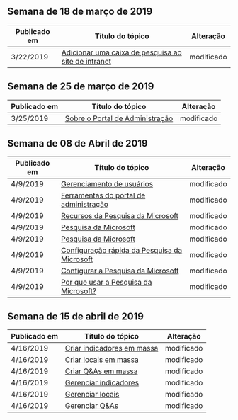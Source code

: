 <!-- This file is generated automatically each week. Changes made to this file will be overwritten.-->




## <a name="week-of-march-18-2019"></a>Semana de 18 de março de 2019


| Publicado em |Título do tópico | Alteração |
|------|------------|--------|
| 3/22/2019 | [Adicionar uma caixa de pesquisa ao site de intranet](/MicrosoftSearch/add-a-search-box-to-your-intranet-site) | modificado |


## <a name="week-of-march-25-2019"></a>Semana de 25 de março de 2019


| Publicado em |Título do tópico | Alteração |
|------|------------|--------|
| 3/25/2019 | [Sobre o Portal de Administração](/MicrosoftSearch/about-the-admin-portal) | modificado |


## <a name="week-of-april-08-2019"></a>Semana de 08 de Abril de 2019


| Publicado em |Título do tópico | Alteração |
|------|------------|--------|
| 4/9/2019 | [Gerenciamento de usuários](/MicrosoftSearch/add-users) | modificado |
| 4/9/2019 | [Ferramentas do portal de administração](/MicrosoftSearch/admin-portal-tools) | modificado |
| 4/9/2019 | [Recursos da Pesquisa da Microsoft](/MicrosoftSearch/features) | modificado |
| 4/9/2019 | [Pesquisa da Microsoft](/MicrosoftSearch/index) | modificado |
| 4/9/2019 | [Pesquisa da Microsoft](/MicrosoftSearch/microsoft-search) | modificado |
| 4/9/2019 | [Configuração rápida da Pesquisa da Microsoft](/MicrosoftSearch/quick-set-up) | modificado |
| 4/9/2019 | [Configurar a Pesquisa da Microsoft](/MicrosoftSearch/set-up-microsoft-search) | modificado |
| 4/9/2019 | [Por que usar a Pesquisa da Microsoft?](/MicrosoftSearch/why-microsoft-search) | modificado |


## <a name="week-of-april-15-2019"></a>Semana de 15 de abril de 2019


| Publicado em |Título do tópico | Alteração |
|------|------------|--------|
| 4/16/2019 | [Criar indicadores em massa](/MicrosoftSearch/bulk-create-bookmarks) | modificado |
| 4/16/2019 | [Criar locais em massa](/MicrosoftSearch/bulk-create-locations) | modificado |
| 4/16/2019 | [Criar Q&As em massa](/MicrosoftSearch/bulk-create-qas) | modificado |
| 4/16/2019 | [Gerenciar indicadores](/MicrosoftSearch/manage-bookmarks) | modificado |
| 4/16/2019 | [Gerenciar locais](/MicrosoftSearch/manage-locations) | modificado |
| 4/16/2019 | [Gerenciar Q&As](/MicrosoftSearch/manage-qas) | modificado |

